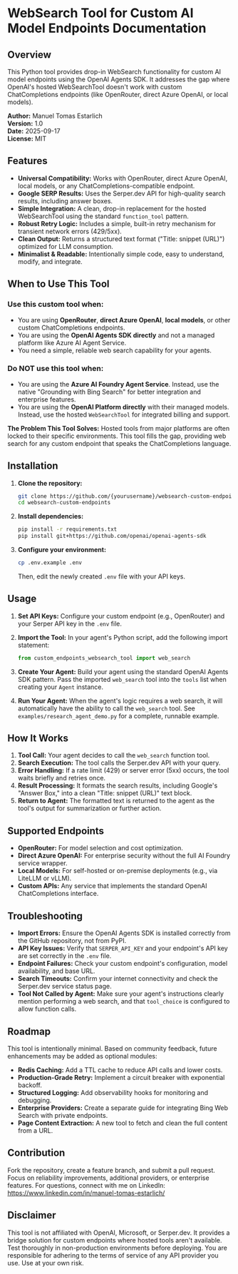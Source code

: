# WebSearch Tool for Custom AI Model Endpoints Documentation

## Overview
This Python tool provides drop-in WebSearch functionality for custom AI model endpoints using the OpenAI Agents SDK. It addresses the gap where OpenAI's hosted WebSearchTool doesn't work with custom ChatCompletions endpoints (like OpenRouter, direct Azure OpenAI, or local models). 

**Author:** Manuel Tomas Estarlich  
**Version:** 1.0  
**Date:** 2025-09-17  
**License:** MIT  

## Features
- **Universal Compatibility:** Works with OpenRouter, direct Azure OpenAI, local models, or any ChatCompletions-compatible endpoint.
- **Google SERP Results:** Uses the Serper.dev API for high-quality search results, including answer boxes.
- **Simple Integration:** A clean, drop-in replacement for the hosted WebSearchTool using the standard `function_tool` pattern.
- **Robust Retry Logic:** Includes a simple, built-in retry mechanism for transient network errors (429/5xx).
- **Clean Output:** Returns a structured text format ("Title: snippet (URL)") optimized for LLM consumption.
- **Minimalist & Readable:** Intentionally simple code, easy to understand, modify, and integrate.

## When to Use This Tool

### Use this custom tool when:
- You are using **OpenRouter**, **direct Azure OpenAI**, **local models**, or other custom ChatCompletions endpoints.
- You are using the **OpenAI Agents SDK directly** and not a managed platform like Azure AI Agent Service.
- You need a simple, reliable web search capability for your agents.

### Do NOT use this tool when:
- You are using the **Azure AI Foundry Agent Service**. Instead, use the native "Grounding with Bing Search" for better integration and enterprise features.
- You are using the **OpenAI Platform directly** with their managed models. Instead, use the hosted `WebSearchTool` for integrated billing and support.

**The Problem This Tool Solves:** Hosted tools from major platforms are often locked to their specific environments. This tool fills the gap, providing web search for any custom endpoint that speaks the ChatCompletions language.

## Installation

1.  **Clone the repository:**
    ```bash
    git clone https://github.com/{yourusername}/websearch-custom-endpoints
    cd websearch-custom-endpoints
    ```

2.  **Install dependencies:**
    ```bash
    pip install -r requirements.txt
    pip install git+https://github.com/openai/openai-agents-sdk
    ```

3.  **Configure your environment:**
    ```bash
    cp .env.example .env
    ```
    Then, edit the newly created `.env` file with your API keys.

## Usage

1.  **Set API Keys:** Configure your custom endpoint (e.g., OpenRouter) and your Serper API key in the `.env` file.

2.  **Import the Tool:** In your agent's Python script, add the following import statement:
    ```python
    from custom_endpoints_websearch_tool import web_search
    ```

3.  **Create Your Agent:** Build your agent using the standard OpenAI Agents SDK pattern. Pass the imported `web_search` tool into the `tools` list when creating your `Agent` instance.

4.  **Run Your Agent:** When the agent's logic requires a web search, it will automatically have the ability to call the `web_search` tool. See `examples/research_agent_demo.py` for a complete, runnable example.

## How It Works
1.  **Tool Call:** Your agent decides to call the `web_search` function tool.
2.  **Search Execution:** The tool calls the Serper.dev API with your query.
3.  **Error Handling:** If a rate limit (429) or server error (5xx) occurs, the tool waits briefly and retries once.
4.  **Result Processing:** It formats the search results, including Google's "Answer Box," into a clean "Title: snippet (URL)" text block.
5.  **Return to Agent:** The formatted text is returned to the agent as the tool's output for summarization or further action.

## Supported Endpoints
- **OpenRouter:** For model selection and cost optimization.
- **Direct Azure OpenAI:** For enterprise security without the full AI Foundry service wrapper.
- **Local Models:** For self-hosted or on-premise deployments (e.g., via LiteLLM or vLLM).
- **Custom APIs:** Any service that implements the standard OpenAI ChatCompletions interface.

## Troubleshooting
- **Import Errors:** Ensure the OpenAI Agents SDK is installed correctly from the GitHub repository, not from PyPI.
- **API Key Issues:** Verify that `SERPER_API_KEY` and your endpoint's API key are set correctly in the `.env` file.
- **Endpoint Failures:** Check your custom endpoint's configuration, model availability, and base URL.
- **Search Timeouts:** Confirm your internet connectivity and check the Serper.dev service status page.
- **Tool Not Called by Agent:** Make sure your agent's instructions clearly mention performing a web search, and that `tool_choice` is configured to allow function calls.

## Roadmap
This tool is intentionally minimal. Based on community feedback, future enhancements may be added as optional modules:
- **Redis Caching:** Add a TTL cache to reduce API calls and lower costs.
- **Production-Grade Retry:** Implement a circuit breaker with exponential backoff.
- **Structured Logging:** Add observability hooks for monitoring and debugging.
- **Enterprise Providers:** Create a separate guide for integrating Bing Web Search with private endpoints.
- **Page Content Extraction:** A new tool to fetch and clean the full content from a URL.

## Contribution
Fork the repository, create a feature branch, and submit a pull request. Focus on reliability improvements, additional providers, or enterprise features. For questions, connect with me on LinkedIn: https://www.linkedin.com/in/manuel-tomas-estarlich/

## Disclaimer
This tool is not affiliated with OpenAI, Microsoft, or Serper.dev. It provides a bridge solution for custom endpoints where hosted tools aren't available. Test thoroughly in non-production environments before deploying. You are responsible for adhering to the terms of service of any API provider you use. Use at your own risk.